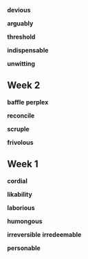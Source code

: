 
**devious**

**arguably**

**threshold**

**indispensable**

**unwitting**

## Week 2 

**baffle**
**perplex**

**reconcile**

**scruple**

**frivolous**

## Week 1 

**cordial**

**likability**

**laborious**

**humongous**

**irreversible**
**irredeemable**

**personable**

